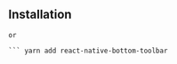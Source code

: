 
## Installation

``` npm i react-native-bottom-toolbar
or 

``` yarn add react-native-bottom-toolbar